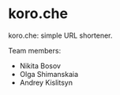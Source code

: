 # koro.che

koro.che: simple URL shortener.

Team members:
 - Nikita Bosov
 - Olga Shimanskaia
 - Andrey Kislitsyn
